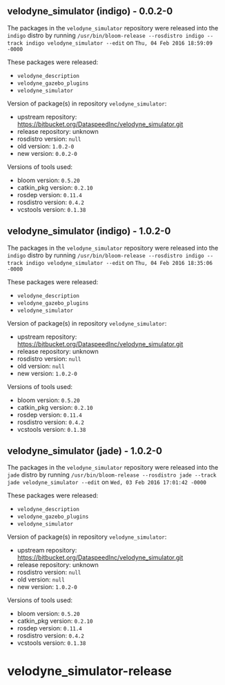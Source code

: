 ## velodyne_simulator (indigo) - 0.0.2-0

The packages in the `velodyne_simulator` repository were released into the `indigo` distro by running `/usr/bin/bloom-release --rosdistro indigo --track indigo velodyne_simulator --edit` on `Thu, 04 Feb 2016 18:59:09 -0000`

These packages were released:
- `velodyne_description`
- `velodyne_gazebo_plugins`
- `velodyne_simulator`

Version of package(s) in repository `velodyne_simulator`:
- upstream repository: https://bitbucket.org/DataspeedInc/velodyne_simulator.git
- release repository: unknown
- rosdistro version: `null`
- old version: `1.0.2-0`
- new version: `0.0.2-0`

Versions of tools used:
- bloom version: `0.5.20`
- catkin_pkg version: `0.2.10`
- rosdep version: `0.11.4`
- rosdistro version: `0.4.2`
- vcstools version: `0.1.38`


## velodyne_simulator (indigo) - 1.0.2-0

The packages in the `velodyne_simulator` repository were released into the `indigo` distro by running `/usr/bin/bloom-release --rosdistro indigo --track indigo velodyne_simulator --edit` on `Thu, 04 Feb 2016 18:35:06 -0000`

These packages were released:
- `velodyne_description`
- `velodyne_gazebo_plugins`
- `velodyne_simulator`

Version of package(s) in repository `velodyne_simulator`:
- upstream repository: https://bitbucket.org/DataspeedInc/velodyne_simulator.git
- release repository: unknown
- rosdistro version: `null`
- old version: `null`
- new version: `1.0.2-0`

Versions of tools used:
- bloom version: `0.5.20`
- catkin_pkg version: `0.2.10`
- rosdep version: `0.11.4`
- rosdistro version: `0.4.2`
- vcstools version: `0.1.38`


## velodyne_simulator (jade) - 1.0.2-0

The packages in the `velodyne_simulator` repository were released into the `jade` distro by running `/usr/bin/bloom-release --rosdistro jade --track jade velodyne_simulator --edit` on `Wed, 03 Feb 2016 17:01:42 -0000`

These packages were released:
- `velodyne_description`
- `velodyne_gazebo_plugins`
- `velodyne_simulator`

Version of package(s) in repository `velodyne_simulator`:
- upstream repository: https://bitbucket.org/DataspeedInc/velodyne_simulator.git
- release repository: unknown
- rosdistro version: `null`
- old version: `null`
- new version: `1.0.2-0`

Versions of tools used:
- bloom version: `0.5.20`
- catkin_pkg version: `0.2.10`
- rosdep version: `0.11.4`
- rosdistro version: `0.4.2`
- vcstools version: `0.1.38`


# velodyne_simulator-release